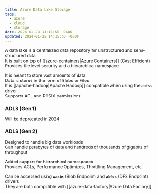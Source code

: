 ```yaml
---
title: Azure Data Lake Storage
tags:
  - azure
  - cloud
  - storage
date: 2024-01-28 14:15:56 -0600
updated: 2024-01-28 14:15:56 -0600
---
```


A data lake is a centralized data repository for unstructured and semi-structured data  
It is built on top of [[azure-containers|Azure Containers]] (Cost Efficient)  
Provides file level security and a hierarchical namespace

It is meant to store vast amounts of data  
Data is stored in the form of Blobs or Files  
It is [[apache-hadoop|Apache Hadoop]] compatible when using the `abfss` driver  
Supports ACL and POSIX permissions

### ADLS (Gen 1)
Will be deprecated in 2024

### ADLS (Gen 2)
Designed to handle big data workloads  
Can handle petabytes of data and hundreds of thousands of gigabits of throughput

Added support for hierarchical namespaces  
Provides ACLs, Performance Optimizes, Throttling Management, etc.

Can be accessed using **`wasbs`** (Blob Endpoint) and **`abfss`** (DFS Endpoint) drivers  
They are both compatible with [[azure-data-factory|Azure Data Factory]]
